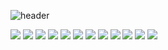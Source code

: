 ![header](https://capsule-render.vercel.app/api?type=waving&color=auto&height=300&section=header&fontSize=90)

<img
  src="https://img.shields.io/badge/HTML5-E34F26?style=flat-square&logo=HTML5&logoColor=white"
/>
<img
  src="https://img.shields.io/badge/CSS-1572B6?style=flat-square&logo=CSS3&logoColor=white"
/>
<img
  src="https://img.shields.io/badge/Javascript-F7DF1E?style=flat-square&logo=Javascript&logoColor=white"
/>
<img
  src="https://img.shields.io/badge/Typescript-3178C6?style=flat-square&logo=Typescript&logoColor=white"
/>
<img
  src="https://img.shields.io/badge/Python-3776AB?style=flat-square&logo=Python&logoColor=white"
/>
<img
  src="https://img.shields.io/badge/Django-092E20?style=flat-square&logo=Django&logoColor=white"
/>
<img
  src="https://img.shields.io/badge/React-61DAFB?style=flat-square&logo=React&logoColor=white"
/>
<img
  src="https://img.shields.io/badge/Vue.js-4FC08D?style=flat-square&logo=Vue.js&logoColor=white"
/>
<img
  src="https://img.shields.io/badge/Git-F05032?style=flat-square&logo=Git&logoColor=white"
/>
<img
  src="https://img.shields.io/badge/Github-181717?style=flat-square&logo=Github&logoColor=white"
/>
<img
  src="https://img.shields.io/badge/Slack-4A154B?style=flat-square&logo=Slack&logoColor=white"
/>
<img
  src="https://img.shields.io/badge/Microsoft Teams-6264A7?style=flat-square&logo=Microsoft Teams&logoColor=white"
/>
